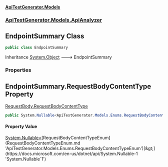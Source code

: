 #### [ApiTestGenerator.Models](ApiTestGenerator.Models.md 'ApiTestGenerator.Models')
### [ApiTestGenerator.Models.ApiAnalyzer](ApiTestGenerator.Models.md#ApiTestGenerator.Models.ApiAnalyzer 'ApiTestGenerator.Models.ApiAnalyzer')

## EndpointSummary Class

```csharp
public class EndpointSummary
```

Inheritance [System.Object](https://docs.microsoft.com/en-us/dotnet/api/System.Object 'System.Object') &#129106; EndpointSummary
### Properties

<a name='ApiTestGenerator.Models.ApiAnalyzer.EndpointSummary.RequestBodyContentType'></a>

## EndpointSummary.RequestBodyContentType Property

[RequestBody.RequestBodyContentType](https://docs.microsoft.com/en-us/dotnet/api/RequestBody.RequestBodyContentType 'RequestBody.RequestBodyContentType')

```csharp
public System.Nullable<ApiTestGenerator.Models.Enums.RequestBodyContentTypeEnum> RequestBodyContentType { get; set; }
```

#### Property Value
[System.Nullable&lt;](https://docs.microsoft.com/en-us/dotnet/api/System.Nullable-1 'System.Nullable`1')[RequestBodyContentTypeEnum](RequestBodyContentTypeEnum.md 'ApiTestGenerator.Models.Enums.RequestBodyContentTypeEnum')[&gt;](https://docs.microsoft.com/en-us/dotnet/api/System.Nullable-1 'System.Nullable`1')